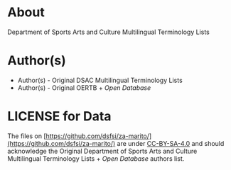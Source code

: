 # About

Department of Sports Arts and Culture Multilingual Terminology Lists

# Author(s)

* Author(s) - Original DSAC Multilingual Terminology Lists
* Author(s) - Original OERTB + _Open Database_

# LICENSE for Data

The files on [https://github.com/dsfsi/za-marito/](https://github.com/dsfsi/za-marito/) are under [CC-BY-SA-4.0](https://github.com/dsfsi/za-marito/blob/master/data/dsac/LICENSE) and should acknowledge the Original Department of Sports Arts and Culture Multilingual Terminology Lists + _Open Database_ authors list.
